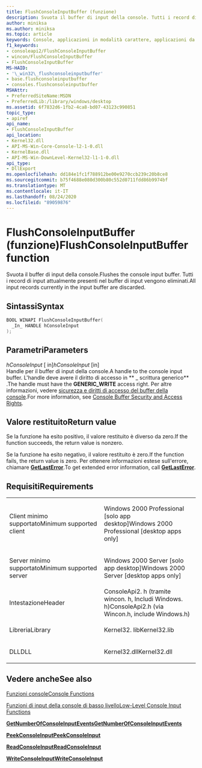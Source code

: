 ```yaml
---
title: FlushConsoleInputBuffer (funzione)
description: Svuota il buffer di input della console. Tutti i record di input attualmente presenti nel buffer di input vengono eliminati.
author: miniksa
ms.author: miniksa
ms.topic: article
keywords: Console, applicazioni in modalità carattere, applicazioni da riga di comando, applicazioni Terminal, API console
f1_keywords:
- consoleapi2/FlushConsoleInputBuffer
- wincon/FlushConsoleInputBuffer
- FlushConsoleInputBuffer
MS-HAID:
- '\_win32\_flushconsoleinputbuffer'
- base.flushconsoleinputbuffer
- consoles.flushconsoleinputbuffer
MSHAttr:
- PreferredSiteName:MSDN
- PreferredLib:/library/windows/desktop
ms.assetid: 6f7832d6-1fb2-4ca8-bd07-43123c990851
topic_type:
- apiref
api_name:
- FlushConsoleInputBuffer
api_location:
- Kernel32.dll
- API-MS-Win-Core-Console-l2-1-0.dll
- KernelBase.dll
- API-MS-Win-DownLevel-Kernel32-l1-1-0.dll
api_type:
- DllExport
ms.openlocfilehash: dd184e1fc1f788912be00e9270ccb239c20b8ce8
ms.sourcegitcommit: b75f4688e080d300b80c552d0711fdd86b9974bf
ms.translationtype: MT
ms.contentlocale: it-IT
ms.lasthandoff: 08/24/2020
ms.locfileid: "89059876"
---
```

# <a name="flushconsoleinputbuffer-function"></a><span data-ttu-id="30497-105">FlushConsoleInputBuffer (funzione)</span><span class="sxs-lookup"><span data-stu-id="30497-105">FlushConsoleInputBuffer function</span></span>


<span data-ttu-id="30497-106">Svuota il buffer di input della console.</span><span class="sxs-lookup"><span data-stu-id="30497-106">Flushes the console input buffer.</span></span> <span data-ttu-id="30497-107">Tutti i record di input attualmente presenti nel buffer di input vengono eliminati.</span><span class="sxs-lookup"><span data-stu-id="30497-107">All input records currently in the input buffer are discarded.</span></span>

<a name="syntax"></a><span data-ttu-id="30497-108">Sintassi</span><span class="sxs-lookup"><span data-stu-id="30497-108">Syntax</span></span>
------

```C
BOOL WINAPI FlushConsoleInputBuffer(
  _In_ HANDLE hConsoleInput
);
```

<a name="parameters"></a><span data-ttu-id="30497-109">Parametri</span><span class="sxs-lookup"><span data-stu-id="30497-109">Parameters</span></span>
----------

<span data-ttu-id="30497-110">*hConsoleInput* \[ in\]</span><span class="sxs-lookup"><span data-stu-id="30497-110">*hConsoleInput* \[in\]</span></span>  
<span data-ttu-id="30497-111">Handle per il buffer di input della console.</span><span class="sxs-lookup"><span data-stu-id="30497-111">A handle to the console input buffer.</span></span> <span data-ttu-id="30497-112">L'handle deve avere il diritto di accesso in \*\* \_ scrittura generico\*\* .</span><span class="sxs-lookup"><span data-stu-id="30497-112">The handle must have the **GENERIC\_WRITE** access right.</span></span> <span data-ttu-id="30497-113">Per altre informazioni, vedere [sicurezza e diritti di accesso del buffer della console](console-buffer-security-and-access-rights.md).</span><span class="sxs-lookup"><span data-stu-id="30497-113">For more information, see [Console Buffer Security and Access Rights](console-buffer-security-and-access-rights.md).</span></span>

<a name="return-value"></a><span data-ttu-id="30497-114">Valore restituito</span><span class="sxs-lookup"><span data-stu-id="30497-114">Return value</span></span>
------------

<span data-ttu-id="30497-115">Se la funzione ha esito positivo, il valore restituito è diverso da zero.</span><span class="sxs-lookup"><span data-stu-id="30497-115">If the function succeeds, the return value is nonzero.</span></span>

<span data-ttu-id="30497-116">Se la funzione ha esito negativo, il valore restituito è zero.</span><span class="sxs-lookup"><span data-stu-id="30497-116">If the function fails, the return value is zero.</span></span> <span data-ttu-id="30497-117">Per ottenere informazioni estese sull'errore, chiamare [**GetLastError**](https://msdn.microsoft.com/library/windows/desktop/ms679360).</span><span class="sxs-lookup"><span data-stu-id="30497-117">To get extended error information, call [**GetLastError**](https://msdn.microsoft.com/library/windows/desktop/ms679360).</span></span>

<a name="requirements"></a><span data-ttu-id="30497-118">Requisiti</span><span class="sxs-lookup"><span data-stu-id="30497-118">Requirements</span></span>
------------

<table>
<colgroup>
<col width="50%" />
<col width="50%" />
</colgroup>
<tbody>
<tr class="odd">
<td><p><span data-ttu-id="30497-119">Client minimo supportato</span><span class="sxs-lookup"><span data-stu-id="30497-119">Minimum supported client</span></span></p></td>
<td><p><span data-ttu-id="30497-120">Windows 2000 Professional [solo app desktop]</span><span class="sxs-lookup"><span data-stu-id="30497-120">Windows 2000 Professional [desktop apps only]</span></span></p></td>
</tr>
<tr class="even">
<td><p><span data-ttu-id="30497-121">Server minimo supportato</span><span class="sxs-lookup"><span data-stu-id="30497-121">Minimum supported server</span></span></p></td>
<td><p><span data-ttu-id="30497-122">Windows 2000 Server [solo app desktop]</span><span class="sxs-lookup"><span data-stu-id="30497-122">Windows 2000 Server [desktop apps only]</span></span></p></td>
</tr>
<tr class="odd">
<td><p><span data-ttu-id="30497-123">Intestazione</span><span class="sxs-lookup"><span data-stu-id="30497-123">Header</span></span></p></td>
<td><span data-ttu-id="30497-124">ConsoleApi2. h (tramite wincon. h, Includi Windows. h)</span><span class="sxs-lookup"><span data-stu-id="30497-124">ConsoleApi2.h (via Wincon.h, include Windows.h)</span></span></td>
</tr>
<tr class="even">
<td><p><span data-ttu-id="30497-125">Libreria</span><span class="sxs-lookup"><span data-stu-id="30497-125">Library</span></span></p></td>
<td><span data-ttu-id="30497-126">Kernel32. lib</span><span class="sxs-lookup"><span data-stu-id="30497-126">Kernel32.lib</span></span></td>
</tr>
<tr class="odd">
<td><p><span data-ttu-id="30497-127">DLL</span><span class="sxs-lookup"><span data-stu-id="30497-127">DLL</span></span></p></td>
<td><span data-ttu-id="30497-128">Kernel32.dll</span><span class="sxs-lookup"><span data-stu-id="30497-128">Kernel32.dll</span></span></td>
</tr>
<tr class="even">
</tr>
<tr class="odd">
</tr>
<tr class="even">
</tr>
</tbody>
</table>

## <a name="span-idsee_alsospansee-also"></a><span data-ttu-id="30497-129"><span id="see_also"></span>Vedere anche</span><span class="sxs-lookup"><span data-stu-id="30497-129"><span id="see_also"></span>See also</span></span>


[<span data-ttu-id="30497-130">Funzioni console</span><span class="sxs-lookup"><span data-stu-id="30497-130">Console Functions</span></span>](console-functions.md)

[<span data-ttu-id="30497-131">Funzioni di input della console di basso livello</span><span class="sxs-lookup"><span data-stu-id="30497-131">Low-Level Console Input Functions</span></span>](low-level-console-input-functions.md)

[<span data-ttu-id="30497-132">**GetNumberOfConsoleInputEvents**</span><span class="sxs-lookup"><span data-stu-id="30497-132">**GetNumberOfConsoleInputEvents**</span></span>](getnumberofconsoleinputevents.md)

[<span data-ttu-id="30497-133">**PeekConsoleInput**</span><span class="sxs-lookup"><span data-stu-id="30497-133">**PeekConsoleInput**</span></span>](peekconsoleinput.md)

[<span data-ttu-id="30497-134">**ReadConsoleInput**</span><span class="sxs-lookup"><span data-stu-id="30497-134">**ReadConsoleInput**</span></span>](readconsoleinput.md)

[<span data-ttu-id="30497-135">**WriteConsoleInput**</span><span class="sxs-lookup"><span data-stu-id="30497-135">**WriteConsoleInput**</span></span>](writeconsoleinput.md)

 

 




